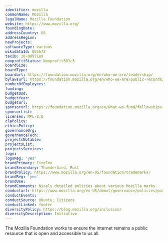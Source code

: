 ```yaml
---
identifier: mozilla
commonName: Mozilla
legalName: Mozilla Foundation
website: https://www.mozilla.org/
foundingDate:
addressCountry: US
addressRegion:
newProjects:
softwareType: various
wikidataId: Q55672
taxID: 20-0097189
nonprofitStatus: Nonprofit501c3
boardSize:
boardType:
boardurl: https://foundation.mozilla.org/en/who-we-are/leadership/
bylawsurl: https://foundation.mozilla.org/en/who-we-are/public-records/
numberOfEmployees:
funding:
budgetUsd:
budgetYear:
budgeturl:
sponsorurl: https://foundation.mozilla.org/en/what-we-fund/fellowships-and-awards-partners/
sponsorList:
licenses: MPL-2.0
claPolicy:
ethicsPolicy:
governanceOrg:
governanceTech:
projectsNotable:
projectsList:
projectsServices:
logo:
logoReg: 'yes'
brandPrimary: FireFox
brandSecondary: Thunderbird, Rust
brandPolicy: https://www.mozilla.org/en-US/foundation/trademarks/
brandReg: 'yes'
brandUse:
brandComments: Nicely detailed policies about various Mozilla marks.
conducturl: https://www.mozilla.org/en-US/about/governance/policies/participation/
conductEvents:
conductSource: Ubuntu; Citizens
conductLinked: footer
diversityPolicy: https://blog.mozilla.org/inclusion/
diversityDescription: Initiative
---
```


The Mozilla Foundation works to ensure the internet remains a public resource that is open and accessible to us all.
